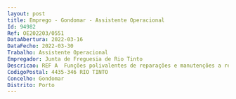```yaml
--- 
layout: post
title: Emprego - Gondomar - Assistente Operacional
Id: 94982
Ref: OE202203/0551
DataAbertura: 2022-03-16
DataFecho: 2022-03-30
Trabalho: Assistente Operacional
Empregador: Junta de Freguesia de Rio Tinto
Descricao: REF A  Funções polivalentes de reparações e manutenções a realizar na via pública, previstas nos pelos Contratos Interadministrativos e Acordos de Execução estabelecidos ou a estabelecer com a Câmara Municipal de Gondomar, designadamente, colocação de sinalização horizontal e vertical  reparação desobstrução de troços de coletores de águas pluviais  colocação de tampas, grelhas e sarjetas  colocação de mobiliário urbano  Construção de novos passeios, alterações e reparações em passeios  reparação de buracos em pavimento das vias municipais  e outras tarefas de manutenção e reparação a efetuar na via pública com recurso a máquinas e equipamentos.REF B  Funções polivalentes de manutenção de espaços verdes públicos e limpeza de zonas ribeirinhas e linhas de água, previstas nos pelos Contratos Interadministrativos e Acordos de Execução estabelecidos ou a estabelecer com a Câmara Municipal de Gondomar, designadamente, preparação de terras para jardins, parques e relvados, plantar, transplantar e podar plantas e árvores, renovar espaços verdes danificados, efetuar manutenção de espaços com recurso a máquinas e equipamentos, remoção infestantes e dos resíduos provenientes das intervenções, realização de regas, e outras tarefas de limpeza e manutenção a efetuar em espaços verdes públicos com recurso a máquinas e equipamentos.
CodigoPostal: 4435-346 RIO TINTO
Concelho: Gondomar
Distrito: Porto
--- 
```

